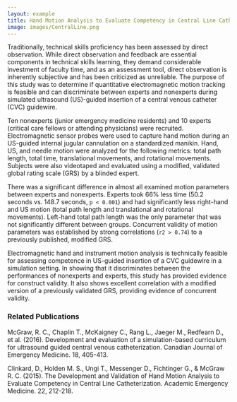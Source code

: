 ```yaml
---
layout: example
title: Hand Motion Analysis to Evaluate Competency in Central Line Catheterization
image: images/CentralLine.png
---
```



Traditionally, technical skills proficiency has been assessed by direct observation. While direct observation and feedback are essential components in technical skills learning, they demand considerable investment of faculty time, and as an assessment tool, direct observation is inherently subjective and has been criticized as unreliable. The purpose of this study was to determine if quantitative electromagnetic motion tracking is feasible and can discriminate between experts and nonexperts during simulated ultrasound (US)-guided insertion of a central venous catheter (CVC) guidewire.

Ten nonexperts (junior emergency medicine residents) and 10 experts (critical care fellows or attending physicians) were recruited. Electromagnetic sensor probes were used to capture hand motion during an US-guided internal jugular cannulation on a standardized manikin. Hand, US, and needle motion were analyzed for the following metrics: total path length, total time, translational movements, and rotational movements. Subjects were also videotaped and evaluated using a modified, validated global rating scale (GRS) by a blinded expert.

There was a significant difference in almost all examined motion parameters between experts and nonexperts. Experts took 66% less time (50.2 seconds vs. 148.7 seconds, `p < 0.001`) and had significantly less right-hand and US motion (total path length and translational and rotational movements). Left-hand total path length was the only parameter that was not significantly different between groups. Concurrent validity of motion parameters was established by strong correlations (`r2 > 0.74`) to a previously published, modified GRS.

Electromagnetic hand and instrument motion analysis is technically feasible for assessing competence in US-guided insertion of a CVC guidewire in a simulation setting. In showing that it discriminates between the performances of nonexperts and experts, this study has provided evidence for construct validity. It also shows excellent correlation with a modified version of a previously validated GRS, providing evidence of concurrent validity.


### Related Publications

McGraw, R. C., Chaplin T., McKaigney C., Rang L., Jaeger M., Redfearn D., et al. (2016).  Development and evaluation of a simulation-based curriculum for ultrasound guided central venous catheterization. Canadian Journal of Emergency Medicine. 18, 405-413.

Clinkard, D., Holden M. S., Ungi T., Messenger D., Fichtinger G., & McGraw R. C. (2015).  The Development and Validation of Hand Motion Analysis to Evaluate Competency in Central Line Catheterization. Academic Emergency Medicine. 22, 212-218.